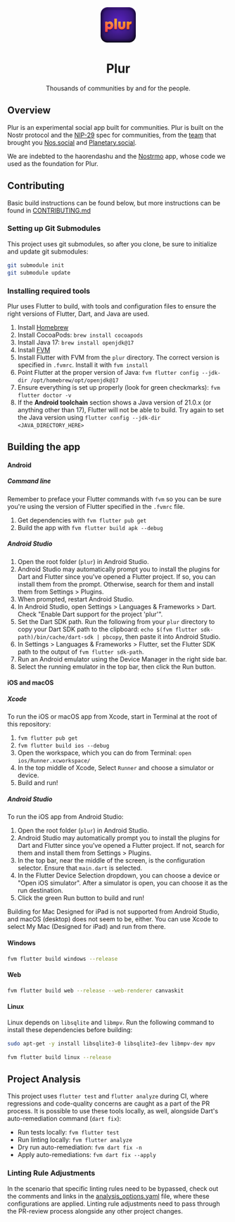 <div align="center">

<img src="./assets/imgs/logo/logo_android.png" alt="Nostrmo Logo" title="Nostrmo logo" width="80"/>

# Plur

Thousands of communities by and for the people.<br/></div>

## Overview

Plur is an experimental social app built for communities. Plur is built on the Nostr protocol and the [NIP-29](https://github.com/nostr-protocol/29.md) spec for communities, from the [team](https://www.verse-pbc.org/) that brought you [Nos.social](https://nos.social) and [Planetary.social](https://planetary.social).

We are indebted to the haorendashu and the [Nostrmo](https://github.com/haorendashu/nostrmo) app, whose code we used as the foundation for Plur.

## Contributing

Basic build instructions can be found below, but more instructions can be found in [CONTRIBUTING.md](CONTRIBUTING.md)

### Setting up Git Submodules

This project uses git submodules, so after you clone, be sure to initialize and update git submodules:

```bash
git submodule init
git submodule update
```

### Installing required tools

Plur uses Flutter to build, with tools and configuration files to ensure the right versions of Flutter, Dart, and Java are used.

1. Install [Homebrew](https://brew.sh)
2. Install CocoaPods: `brew install cocoapods`
3. Install Java 17: `brew install openjdk@17`
4. Install [FVM](https://fvm.app)
5. Install Flutter with FVM from the `plur` directory. The correct version is specified in `.fvmrc`. Install it with `fvm install`
6. Point Flutter at the proper version of Java: `fvm flutter config --jdk-dir /opt/homebrew/opt/openjdk@17`
7. Ensure everything is set up properly (look for green checkmarks): `fvm flutter doctor -v`
8. If the **Android toolchain** section shows a Java version of 21.0.x (or anything other than 17), Flutter will not be able to build. Try again to set the Java version using `flutter config --jdk-dir <JAVA_DIRECTORY_HERE>`

## Building the app

#### Android

##### Command line
Remember to preface your Flutter commands with `fvm` so you can be sure you're using the version of Flutter specified in the `.fvmrc` file.

1. Get dependencies with `fvm flutter pub get`
2. Build the app with `fvm flutter build apk --debug`

##### Android Studio
1. Open the root folder (`plur`) in Android Studio.
2. Android Studio may automatically prompt you to install the plugins for Dart and Flutter since you've opened a Flutter project. If so, you can install them from the prompt. Otherwise, search for them and install them from Settings > Plugins.
3. When prompted, restart Android Studio.
4. In Android Studio, open Settings > Languages & Frameworks > Dart. Check "Enable Dart support for the project 'plur'".
5. Set the Dart SDK path. Run the following from your `plur` directory to copy your Dart SDK path to the clipboard: `echo $(fvm flutter sdk-path)/bin/cache/dart-sdk | pbcopy`, then paste it into Android Studio.
6. In Settings > Languages & Frameworks > Flutter, set the Flutter SDK path to the output of `fvm flutter sdk-path`.
7. Run an Android emulator using the Device Manager in the right side bar.
8. Select the running emulator in the top bar, then click the Run button.

#### iOS and macOS

##### Xcode
To run the iOS or macOS app from Xcode, start in Terminal at the root of this repository:

1. `fvm flutter pub get`
2. `fvm flutter build ios --debug`
3. Open the workspace, which you can do from Terminal: `open ios/Runner.xcworkspace/`
4. In the top middle of Xcode, Select `Runner` and choose a simulator or device.
5. Build and run!

##### Android Studio
To run the iOS app from Android Studio:

1. Open the root folder (`plur`) in Android Studio.
2. Android Studio may automatically prompt you to install the plugins for Dart and Flutter since you've opened a Flutter project. If not, search for them and install them from Settings > Plugins.
3. In the top bar, near the middle of the screen, is the configuration selector. Ensure that `main.dart` is selected.
4. In the Flutter Device Selection dropdown, you can choose a device or "Open iOS simulator". After a simulator is open, you can choose it as the run destination.
5. Click the green Run button to build and run!

Building for Mac Designed for iPad is not supported from Android Studio, and macOS (desktop) does not seem to be, either. You can use Xcode to select My Mac (Designed for iPad) and run from there.

#### Windows

```bash
fvm flutter build windows --release
```

#### Web

```bash
fvm flutter build web --release --web-renderer canvaskit
```

#### Linux

Linux depends on `libsqlite` and `libmpv`. Run the following command to install these dependencies before building:

```bash
sudo apt-get -y install libsqlite3-0 libsqlite3-dev libmpv-dev mpv
```

```bash
fvm flutter build linux --release
```

## Project Analysis

This project uses `flutter test` and `flutter analyze` during CI, where regressions and code-quality concerns are caught as a part of the PR process. It is possible to use these tools locally, as well, alongside Dart's auto-remediation command (`dart fix`):
- Run tests locally: `fvm flutter test`
- Run linting locally: `fvm flutter analyze`
- Dry run auto-remediation: `fvm dart fix -n`
- Apply auto-remediations: `fvm dart fix --apply`

### Linting Rule Adjustments

In the scenario that specific linting rules need to be bypassed, check out the comments and links in the 
[analysis_options.yaml](./analysis_options.yaml) file, where these configurations are applied. Linting rule 
adjustments need to pass through the PR-review process alongside any other project changes.

